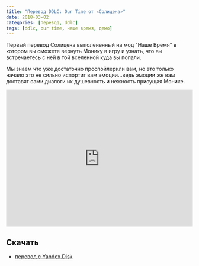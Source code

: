 ```yaml
---
title: "Перевод DDLC: Our Time от «Солицена»"
date: 2018-03-02
categories: [перевод, ddlc]
tags: [ddlc, our time, наше время, демо]
---
```

Первый перевод Солицена выполененный на мод "Наше Время" в котором вы сможете вернуть Монику в игру и узнать, что вы встречаетесь с ней в той вселенной куда вы попали.

Мы знаем что уже достаточно проспойлерили вам, но это только начало это не сильно испортит вам эмоции...ведь эмоции же вам доставят сами диалоги их душевность и нежность присущая Монике.

<iframe width="100%" height="371px" src="https://www.youtube.com/embed/oxLfatfg8xw?start=0&loop=1&rel=0&" frameborder="0" allow="accelerometer; encrypted-media; gyroscope; picture-in-picture" allowfullscreen rel=0 class="video"></iframe>

## Скачать
* [перевод с Yandex.Disk](https://yadi.sk/d/2oBmUGV03TUVB3)

